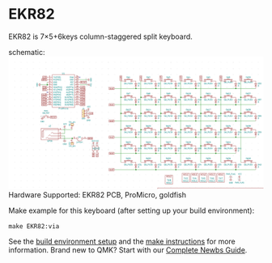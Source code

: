 # EKR82

EKR82 is 7×5+6keys column-staggered split keyboard.

schematic:
![2018-12-24 17 39 58](https://github.com/mornepousse/EKR82/blob/master/version82.PNG)
Hardware Supported: EKR82 PCB, ProMicro, goldfish 

Make example for this keyboard (after setting up your build environment):

    make EKR82:via

See the [build environment setup](https://docs.qmk.fm/#/getting_started_build_tools) and the [make instructions](https://docs.qmk.fm/#/getting_started_make_guide) for more information. Brand new to QMK? Start with our [Complete Newbs Guide](https://docs.qmk.fm/#/newbs).
